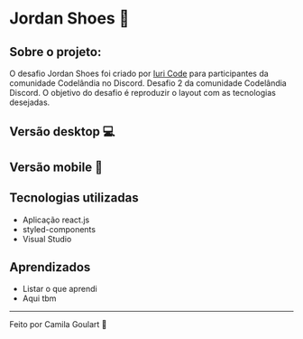# Jordan Shoes 👟



## Sobre o projeto:

O desafio Jordan Shoes foi criado por <a href="https://github.com/iuricode">Iuri Code</a> para participantes da comunidade Codelândia no Discord.
Desafio 2 da comunidade Codelândia Discord. O objetivo do desafio é reproduzir o layout com as tecnologias desejadas.

## Versão desktop 💻


## Versão mobile 📱

## Tecnologias utilizadas

* Aplicação react.js 
* styled-components
* Visual Studio


## Aprendizados
* Listar o que aprendi
* Aqui tbm

<hr/>

<p> Feito por Camila Goulart 💖</p>
